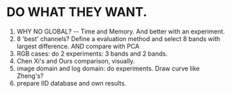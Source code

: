 # DO WHAT THEY WANT.

1. WHY NO GLOBAL? -- Time and Memory. And better with an experiment.
2. 8 'best' channels? Define a evaluation method and select 8 bands with largest difference. AND compare with PCA
3. RGB cases: do 2 experiments: 3 bands and 2 bands.
4. Chen Xi's and Ours comparison, visually.
5. image domain and log domain: do experiments. Draw curve like Zheng's?
6. prepare IID database and own results.